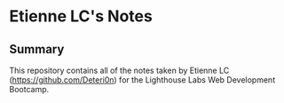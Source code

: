 # Etienne LC's Notes

## Summary 

This repository contains all of the notes taken by Etienne LC (https://github.com/Deteri0n) for the Lighthouse Labs Web Development Bootcamp.
